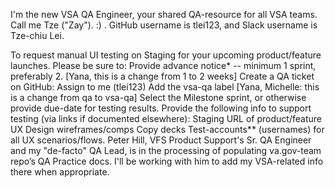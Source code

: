 I'm the new VSA QA Engineer, your shared QA-resource for all VSA teams.  Call me Tze ("Zay").  :) .  GitHub username is tlei123, and Slack username is Tze-chiu Lei.

To request manual UI testing on Staging for your upcoming product/feature launches.  Please be sure to:
Provide advance notice* -- minimum 1 sprint, preferably 2.  [Yana, this is a change from 1 to 2 weeks]
Create a QA ticket on GitHub:
Assign to me (tlei123)
Add the vsa-qa label  [Yana, Michelle: this is a change from qa to vsa-qa]
Select the Milestone sprint, or otherwise provide due-date for testing results.
Provide the following info to support testing (via links if documented elsewhere):
Staging URL of product/feature
UX Design wireframes/comps
Copy decks
Test-accounts** (usernames) for all UX scenarios/flows.
Peter Hill, VFS Product Support's Sr. QA Engineer and my "de-facto" QA Lead, is in the processing of populating va.gov-team repo’s QA Practice docs.  I'll be working with him to add my VSA-related info there when appropriate.
